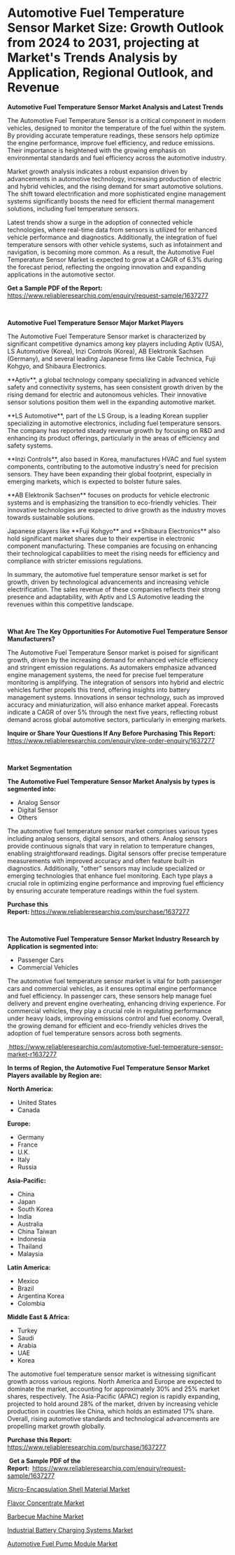<p><h1>Automotive Fuel Temperature Sensor Market Size: Growth Outlook from 2024 to 2031, projecting at Market's Trends Analysis by Application, Regional Outlook, and Revenue</h1></p><p><strong>Automotive Fuel Temperature Sensor Market Analysis and Latest Trends</strong></p>
<p><p>The Automotive Fuel Temperature Sensor is a critical component in modern vehicles, designed to monitor the temperature of the fuel within the system. By providing accurate temperature readings, these sensors help optimize the engine performance, improve fuel efficiency, and reduce emissions. Their importance is heightened with the growing emphasis on environmental standards and fuel efficiency across the automotive industry.</p><p>Market growth analysis indicates a robust expansion driven by advancements in automotive technology, increasing production of electric and hybrid vehicles, and the rising demand for smart automotive solutions. The shift toward electrification and more sophisticated engine management systems significantly boosts the need for efficient thermal management solutions, including fuel temperature sensors.</p><p>Latest trends show a surge in the adoption of connected vehicle technologies, where real-time data from sensors is utilized for enhanced vehicle performance and diagnostics. Additionally, the integration of fuel temperature sensors with other vehicle systems, such as infotainment and navigation, is becoming more common. As a result, the Automotive Fuel Temperature Sensor Market is expected to grow at a CAGR of 6.3% during the forecast period, reflecting the ongoing innovation and expanding applications in the automotive sector.</p></p>
<p><strong>Get a Sample PDF of the Report:&nbsp;</strong> <a href="https://www.reliableresearchiq.com/enquiry/request-sample/1637277">https://www.reliableresearchiq.com/enquiry/request-sample/1637277</a></p>
<p>&nbsp;</p>
<p><strong>Automotive Fuel Temperature Sensor Major Market Players</strong></p>
<p><p>The Automotive Fuel Temperature Sensor market is characterized by significant competitive dynamics among key players including Aptiv (USA), LS Automotive (Korea), Inzi Controls (Korea), AB Elektronik Sachsen (Germany), and several leading Japanese firms like Cable Technica, Fuji Kohgyo, and Shibaura Electronics.</p><p>**Aptiv**, a global technology company specializing in advanced vehicle safety and connectivity systems, has seen consistent growth driven by the rising demand for electric and autonomous vehicles. Their innovative sensor solutions position them well in the expanding automotive market.</p><p>**LS Automotive**, part of the LS Group, is a leading Korean supplier specializing in automotive electronics, including fuel temperature sensors. The company has reported steady revenue growth by focusing on R&D and enhancing its product offerings, particularly in the areas of efficiency and safety systems.</p><p>**Inzi Controls**, also based in Korea, manufactures HVAC and fuel system components, contributing to the automotive industry's need for precision sensors. They have been expanding their global footprint, especially in emerging markets, which is expected to bolster future sales.</p><p>**AB Elektronik Sachsen** focuses on products for vehicle electronic systems and is emphasizing the transition to eco-friendly vehicles. Their innovative technologies are expected to drive growth as the industry moves towards sustainable solutions.</p><p>Japanese players like **Fuji Kohgyo** and **Shibaura Electronics** also hold significant market shares due to their expertise in electronic component manufacturing. These companies are focusing on enhancing their technological capabilities to meet the rising needs for efficiency and compliance with stricter emissions regulations.</p><p>In summary, the automotive fuel temperature sensor market is set for growth, driven by technological advancements and increasing vehicle electrification. The sales revenue of these companies reflects their strong presence and adaptability, with Aptiv and LS Automotive leading the revenues within this competitive landscape.</p></p>
<p>&nbsp;</p>
<p><strong>What Are The Key Opportunities For Automotive Fuel Temperature Sensor Manufacturers?</strong></p>
<p><p>The Automotive Fuel Temperature Sensor market is poised for significant growth, driven by the increasing demand for enhanced vehicle efficiency and stringent emission regulations. As automakers emphasize advanced engine management systems, the need for precise fuel temperature monitoring is amplifying. The integration of sensors into hybrid and electric vehicles further propels this trend, offering insights into battery management systems. Innovations in sensor technology, such as improved accuracy and miniaturization, will also enhance market appeal. Forecasts indicate a CAGR of over 5% through the next five years, reflecting robust demand across global automotive sectors, particularly in emerging markets.</p></p>
<p><strong>Inquire or Share Your Questions If Any Before Purchasing This Report:</strong> <a href="https://www.reliableresearchiq.com/enquiry/pre-order-enquiry/1637277">https://www.reliableresearchiq.com/enquiry/pre-order-enquiry/1637277</a></p>
<p>&nbsp;</p>
<p><strong>Market Segmentation</strong></p>
<p><strong>The Automotive Fuel Temperature Sensor Market Analysis by types is segmented into:</strong></p>
<p><ul><li>Analog Sensor</li><li>Digital Sensor</li><li>Others</li></ul></p>
<p><p>The automotive fuel temperature sensor market comprises various types including analog sensors, digital sensors, and others. Analog sensors provide continuous signals that vary in relation to temperature changes, enabling straightforward readings. Digital sensors offer precise temperature measurements with improved accuracy and often feature built-in diagnostics. Additionally, "other" sensors may include specialized or emerging technologies that enhance fuel monitoring. Each type plays a crucial role in optimizing engine performance and improving fuel efficiency by ensuring accurate temperature readings within the fuel system.</p></p>
<p><strong>Purchase this Report:&nbsp;</strong><a href="https://www.reliableresearchiq.com/purchase/1637277">https://www.reliableresearchiq.com/purchase/1637277</a></p>
<p>&nbsp;</p>
<p><strong>The Automotive Fuel Temperature Sensor Market Industry Research by Application is segmented into:</strong></p>
<p><ul><li>Passenger Cars</li><li>Commercial Vehicles</li></ul></p>
<p><p>The automotive fuel temperature sensor market is vital for both passenger cars and commercial vehicles, as it ensures optimal engine performance and fuel efficiency. In passenger cars, these sensors help manage fuel delivery and prevent engine overheating, enhancing driving experience. For commercial vehicles, they play a crucial role in regulating performance under heavy loads, improving emissions control and fuel economy. Overall, the growing demand for efficient and eco-friendly vehicles drives the adoption of fuel temperature sensors across both segments.</p></p>
<p><a href="https://www.reliableresearchiq.com/automotive-fuel-temperature-sensor-market-r1637277">&nbsp;https://www.reliableresearchiq.com/automotive-fuel-temperature-sensor-market-r1637277</a></p>
<p><strong>In terms of Region, the Automotive Fuel Temperature Sensor Market Players available by Region are:</strong></p>
<p>
    <p> <strong> North America: </strong>
        <ul>
            <li>United States</li>
            <li>Canada</li>
        </ul>
        </p> 
    <p> <strong> Europe: </strong>
        <ul>
            <li>Germany</li>
            <li>France</li>
            <li>U.K.</li>
            <li>Italy</li>
            <li>Russia</li>
        </ul>
        </p> 
    <p> <strong> Asia-Pacific: </strong>
        <ul>
            <li>China</li>
            <li>Japan</li>
            <li>South Korea</li>
            <li>India</li>
            <li>Australia</li>
            <li>China Taiwan</li>
            <li>Indonesia</li>
            <li>Thailand</li>
            <li>Malaysia</li>
        </ul>
        </p> 
    <p> <strong> Latin America: </strong>
        <ul>
            <li>Mexico</li>
            <li>Brazil</li>
            <li>Argentina Korea</li>
            <li>Colombia</li>
        </ul>
        </p> 
    <p> <strong> Middle East & Africa: </strong>
        <ul>
            <li>Turkey</li>
            <li>Saudi</li>
            <li>Arabia</li>
            <li>UAE</li>
            <li>Korea</li>
        </ul>
    </p>
    </p>
<p><p>The automotive fuel temperature sensor market is witnessing significant growth across various regions. North America and Europe are expected to dominate the market, accounting for approximately 30% and 25% market shares, respectively. The Asia-Pacific (APAC) region is rapidly expanding, projected to hold around 28% of the market, driven by increasing vehicle production in countries like China, which holds an estimated 17% share. Overall, rising automotive standards and technological advancements are propelling market growth globally.</p></p>
<p><strong>Purchase this Report: </strong><a href="https://www.reliableresearchiq.com/purchase/1637277">https://www.reliableresearchiq.com/purchase/1637277</a></p>
<p>&nbsp;<strong>Get a Sample PDF of the Report:&nbsp;&nbsp;</strong><a href="https://www.reliableresearchiq.com/enquiry/request-sample/1637277">https://www.reliableresearchiq.com/enquiry/request-sample/1637277</a></p>
<p><strong></strong></p>
<p><p><a href="https://medium.com/@ezracollins654/micro-encapsulation-shell-material-market-strategic-insights-product-evolution-and-market-b7de44fe395a?postPublishedType=repub">Micro-Encapsulation Shell Material Market</a></p><p><a href="https://www.linkedin.com/pulse/flavor-concentrate-market-analysis-report-global-insights-tmiwe?trackingId=3IJS9QBMREyTyhReGecc5w%3D%3D">Flavor Concentrate Market</a></p><p><a href="https://issuu.com/reportprime-2/docs/barbecue-machine-market-size-2030.p_0a23b7f7d59047">Barbecue Machine Market</a></p><p><a href="https://www.linkedin.com/pulse/market-forecasting-change-global-industrial-battery-charging-z1lre?trackingId=HidLJXOyRfi2k1pzciybJg%3D%3D">Industrial Battery Charging Systems Market</a></p><p><a href="https://github.com/MegiBogdani1953/Market-Research-Report-List-1/blob/main/automotive-fuel-pump-module-market.md">Automotive Fuel Pump Module Market</a></p></p>